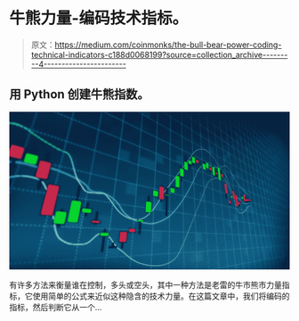 # 牛熊力量-编码技术指标。

> 原文：<https://medium.com/coinmonks/the-bull-bear-power-coding-technical-indicators-c188d0068199?source=collection_archive---------4----------------------->

## 用 Python 创建牛熊指数。

![](img/c59e29c6867505c74edbb6445bbd0c60.png)

有许多方法来衡量谁在控制，多头或空头，其中一种方法是老雷的牛市熊市力量指标，它使用简单的公式来近似这种隐含的技术力量。在这篇文章中，我们将编码的指标，然后判断它从一个…